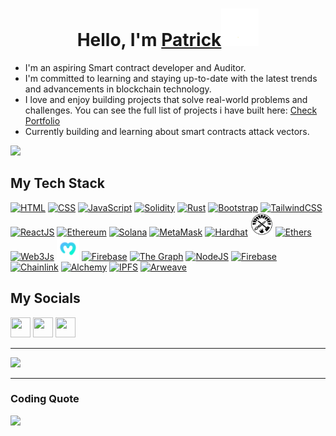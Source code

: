 <h1 align="center">
   Hello, I'm <a href="https://github.com/Patrick-Ehimen">Patrick<a><img src="https://github.com/Kathryn-Jie/Kathryn-Jie/blob/main/wave.gif" width="60px"/>
</h1>

- I'm an aspiring Smart contract developer and Auditor.
- I'm committed to learning and staying up-to-date with the latest trends and advancements in blockchain technology.
- I love and enjoy building projects that solve real-world problems and challenges. You can see the full list of projects i have built here: [Check Portfolio](https://github.com/Patrick-Ehimen)
- Currently building and learning about smart contracts attack vectors.

<a href="https://www.github.com/Patrick-Ehimen" target="_blank" rel="noreferrer"><img
src="https://img.shields.io/github/followers/Patrick-Ehimen?logo=github&style=for-the-badge&color=0891b2&labelColor=1c1917"/></a>

 
## My Tech Stack
<p align="left">
 <a href="" target="_blank" rel="noreferrer"><img src="https://www.svgrepo.com/show/452228/html-5.svg" width="36" height="36" alt="HTML" /></a>
 <a href="" target="_blank" rel="noreferrer"><img src="https://www.svgrepo.com/show/452185/css-3.svg" width="36" height="36" alt="CSS" /></a>
<a href="https://developer.mozilla.org/en-US/docs/Web/JavaScript" target="_blank" rel="noreferrer"><img src="https://raw.githubusercontent.com/danielcranney/readme-generator/main/public/icons/skills/javascript-colored.svg" width="36" height="36" alt="JavaScript" /></a>
<a href="https://docs.soliditylang.org/en/v0.8.13/" target="_blank" rel="noreferrer"><img src="https://www.svgrepo.com/show/374088/solidity.svg" width="36" height="36" alt="Solidity" /></a>
<a href="https://github.com/rust-lang" target="_blank" rel="noreferrer"><img src="https://www.svgrepo.com/show/374056/rust.svg" width="36" height="36" alt="Rust" /></a>
 <a href="" target="_blank" rel="noreferrer"><img src="https://www.svgrepo.com/show/378490/bootstrap-fill.svg" width="36" height="36" alt="Bootstrap" /></a>
 <a href="" target="_blank" rel="noreferrer"><img src="https://www.svgrepo.com/show/354431/tailwindcss-icon.svg" width="36" height="36" alt="TailwindCSS" /></a>
 <a href="" target="_blank" rel="noreferrer"><img src="https://www.svgrepo.com/show/452092/react.svg" width="36" height="36" alt="ReactJS" /></a>
<a href="https://ethereum.org/en/" target="_blank" rel="noreferrer"><img src="https://raw.githubusercontent.com/danielcranney/readme-generator/main/public/icons/skills/ethereum-colored.svg" width="36" height="36" alt="Ethereum" /></a>
<a href="https://docs.solana.com/" target="_blank" rel="noreferrer"><img src="https://www.svgrepo.com/show/470684/solana.svg" width="36" height="36" alt="Solana" /></a>
<a href="https://metamask.io/" rel="nofollow"><img src="https://raw.githubusercontent.com/danielcranney/readme-generator/main/public/icons/skills/metamask-colored.svg" width="36" height="36" alt="MetaMask" style="max-width: 100%;"></a>
<a href="https://hardhat.org/" target="_blank" rel="noreferrer"><img src="https://raw.githubusercontent.com/danielcranney/readme-generator/main/public/icons/skills/hardhat-colored.svg" width="36" height="36" alt="Hardhat" /></a>
<a href="https://github.com/foundry-rs/foundry/" target="_blank" rel="noreferrer"><img src="https://github.com/foundry-rs/foundry/blob/master/.github/logo.png" width="36" height="36" alt="Foundry" /></a>  
<a href="https://ethers.io" target="_blank" rel="noreferrer"><img src="https://raw.githubusercontent.com/danielcranney/readme-generator/main/public/icons/skills/ethers-colored.svg" width="36" height="36" alt="Ethers" /></a>
<a href="https://web3js.readthedocs.io/en/v1.7.1/#" target="_blank" rel="noreferrer"><img src="https://raw.githubusercontent.com/danielcranney/readme-generator/main/public/icons/skills/web3js-colored.svg" width="36" height="36" alt="Web3Js" /></a>
<a href="https://moralis.io/" target="_blank" rel="noreferrer"><img src="https://github.com/MoralisWeb3/Moralis-JS-SDK/blob/main/assets/moralis-logo.svg" width="36" height="36" alt="Moralis" /></a>   
<a href="https://github.com/trailofbits/eth-security-toolbox" target="_blank" rel="noreferrer"><img src="https://portfolio-website-harendra-shakya.vercel.app/_next/image?url=%2F_next%2Fstatic%2Fmedia%2Ftoolbox.65e70c5a.png&w=64&q=75" width="36" height="36" alt="Firebase" /></a>
<a href="https://thegraph.com/en/" target="_blank" rel="noreferrer"><img src="https://raw.githubusercontent.com/danielcranney/readme-generator/main/public/icons/skills/the-graph-colored.svg" width="36" height="36" alt="The Graph" /></a>
<a href="https://nodejs.org/en/" target="_blank" rel="noreferrer"><img src="https://raw.githubusercontent.com/danielcranney/readme-generator/main/public/icons/skills/nodejs-colored.svg" width="36" height="36" alt="NodeJS" /></a>
<a href="https://firebase.google.com/" target="_blank" rel="noreferrer"><img src="https://raw.githubusercontent.com/danielcranney/readme-generator/main/public/icons/skills/firebase-colored.svg" width="36" height="36" alt="Firebase" /></a>
<a href="https://chain.link/" target="_blank" rel="noreferrer"><img src="https://raw.githubusercontent.com/danielcranney/readme-generator/main/public/icons/skills/chainlink-colored.svg" width="36" height="36" alt="Chainlink" /></a>
<a href="https://docs.alchemy.com/alchemy/documentation/alchemy-web3" target="_blank" rel="noreferrer"><img src="https://raw.githubusercontent.com/danielcranney/readme-generator/main/public/icons/skills/alchemy-colored.svg" width="36" height="36" alt="Alchemy" /></a>
<a href="https://ipfs.io/" target="_blank" rel="noreferrer"><img src="https://docs.ipfs.tech/images/ipfs-logo.svg" width="36" height="36" alt="IPFS" /></a>
<a href="https://www.arweave.org/" rel="nofollow"><img src="https://raw.githubusercontent.com/danielcranney/readme-generator/main/public/icons/skills/arweave-colored-dark.svg" width="36" height="36" alt="Arweave" style="max-width: 100%;"></a>

</p>

## My Socials
 <a href="https://www.linkedin.com/in/patrick-ehimen/" rel="nofollow"><img src="https://raw.githubusercontent.com/danielcranney/readme-generator/main/public/icons/socials/linkedin.svg" width="32" height="32" style="max-width: 100%;"></a>
<a href="https://hashnode.com/@Sithari" rel="nofollow"><img src="https://raw.githubusercontent.com/danielcranney/readme-generator/main/public/icons/socials/hashnode.svg" width="32" height="32" style="max-width: 100%;"></a>
 <a href="https://github.com/Patrick-Ehimen" target="_blank" rel="noreferrer"><img src="https://raw.githubusercontent.com/danielcranney/readme-generator/main/public/icons/socials/github-dark.svg" width="32" height="32" /></a>
 
---

![](https://github-readme-streak-stats.herokuapp.com/?user=Patrick-Ehimen&theme=dark&hide_border=false)<br/>


---

### Coding Quote
![](https://quotes-github-readme.vercel.app/api?type=horizontal&theme=radical)
